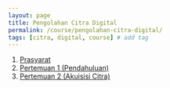 ```yaml
---
layout: page
title: Pengolahan Citra Digital
permalink: /course/pengolahan-citra-digital/
tags: [citra, digital, course] # add tag
---
```


1. <a href="{{ site.baseurl }}/course/pengolahan-citra-digital/prasyarat">Prasyarat</a>
1. <a href="{{ site.baseurl }}/course/pengolahan-citra-digital/pertemuan-1">Pertemuan 1 (Pendahuluan)</a>
1. <a href="{{ site.baseurl }}/course/pengolahan-citra-digital/pertemuan-2">Pertemuan 2 (Akuisisi Citra)</a>
